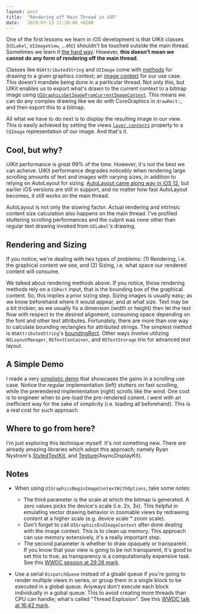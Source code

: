 ```yaml
---
layout: post
title:  "Rendering off Main Thread in iOS"
date:   2019-03-23 11:26:00 +0200
---
```


One of the first lessons we learn in iOS development is that UIKit classes (`UILabel`, `UIImageView`, ...etc) shouldn't be touched outside the main thread. Sometimes we learn it [the hard way](https://stackoverflow.com/a/12927485/715593). However, **this doesn't mean we cannot do any form of rendering off the main thread**.

Classes like `NSAttributedString` and `UIImage` come with [methods](https://developer.apple.com/documentation/foundation/nsattributedstring/1531631-draw) for drawing to a given graphics context; an [image context](https://developer.apple.com/documentation/uikit/1623912-uigraphicsbeginimagecontextwitho?language=objc) for our use case. This doesn't mandate being done in a particular thread. Not only this, but UIKit enables us to export what's drawn to the current context to a bitmap image using [`UIGraphicsGetImageFromCurrentImageContext`](https://developer.apple.com/documentation/uikit/1623924-uigraphicsgetimagefromcurrentima). This means we can do any complex drawing like we do with CoreGraphics in `drawRect:`, and then export this to a bitmap.

All what we have to do next is to display the resulting image in our view. This is easily achieved by setting the views [`layer.contents`](https://developer.apple.com/documentation/quartzcore/calayer/1410773-contents) property to a `CGImage` representation of our image. And that's it.

## Cool, but why?

UIKit performance is great 99% of the time. However, it's not the best we can acheive. UIKit performance degrades noticebly when rendering large scrolling amounts of text and images with varying sizes, in addition to relying on AutoLayout for sizing. [AutoLayout came along way in iOS 12](https://developer.apple.com/videos/play/wwdc2018/220), but earlier iOS versions are still in support, and no matter how fast AutoLayout becomes, it still works on the main thread.

AutoLayout is not only the slowing factor. Actual rendering and intrinsic content size calculation also happens on the main thread. I've profiled stuttering scrolling performances and the culprit was none other than regular text drawing invoked from `UILabel`'s drawing.

## Rendering and Sizing

If you notice, we're dealing with two types of problems: (1) Rendering, i.e. the graphical content we see, and (2) Sizing, i.e. what space our rendered content will consume.

We talked about rendering methods above. If you notice, those rendering methods rely on a `CGRect` input, that is the bounding box of the graphical content. So, this implies a prior sizing step. Sizing images is usually easy; as we know beforehand where it would appear, and at what size. Text may be a bit trickier; as we usually fix a dimension (width or height) then let the text flow with respect to the desired alignment, consuming space depending on the font and other text attributes. Fortunately, there are more than one way to calculate bounding rectangles for attributed strings. The simplest method is `NSAttributedString`'s [boundingRect](https://developer.apple.com/documentation/foundation/nsstring/1524729-boundingrect). Other ways involve utilizing `NSLayoutManager`, `NSTextContainer`, and `NSTextStorage` trio for advanced text layout.

## A Simple Demo

I made a very [simplistic demo](https://github.com/ahmedk92/PrerenderingDemo) that showcases the gains in a scrolling use case. Notice the regular implementation (left) stutters on fast scrolling, while the prerendered implementation (right) scrolls like the wind. One cost is to engineer when to pre-load the pre-rendered conent. I went with an inefficient way for the sake of simplicity (i.e. loading all beforehand). This is a real cost for such approach.

## Where to go from here?

I'm just exploring this technique myself. It's not something new. There are already amazing libraries which adopt this approach; namely Ryan Nystrom's [StyledTextKit](https://github.com/GitHawkApp/StyledTextKit), and [Texture](https://texturegroup.org)(AsyncDisplayKit).


## Notes

- When using `UIGraphicsBeginImageContextWithOptions`, take some notes:
    - The third parameter is the scale at which the bitmap is generated. A zero values picks the device's scale (i.e. 2x, 3x). This helpful in emulating vector drawing behavior in zoomable views by redrawing content at a higher scale (e.g. device scale * zoom scale).
    - Don't forget to call `UIGraphicsEndImageContext` after done dealing with the image context. This is to clean up memory. This approach can use memory extensively, it's a really important step.
    - The second parameter is whether to draw opaquely or transparent. If you know that your view is going to be not transparent, it's good to set this to true, as transparency is a computationally expensive task. See this [WWDC session at 29:28 mark](https://developer.apple.com/videos/play/wwdc2012/506/).

- Use a serial `DispatchQueue` instead of a gloabl queue if you're going to render multiple views in series, or group them in a single block to be executed in a global queue. Anyways don't execute each block individually in a gobal queue. This to avoid creating more threads than CPU can handle; what's called "Thread Explosion". See this [WWDC talk at 16:42 mark](https://developer.apple.com/videos/play/wwdc2018/219/?time=1002).
